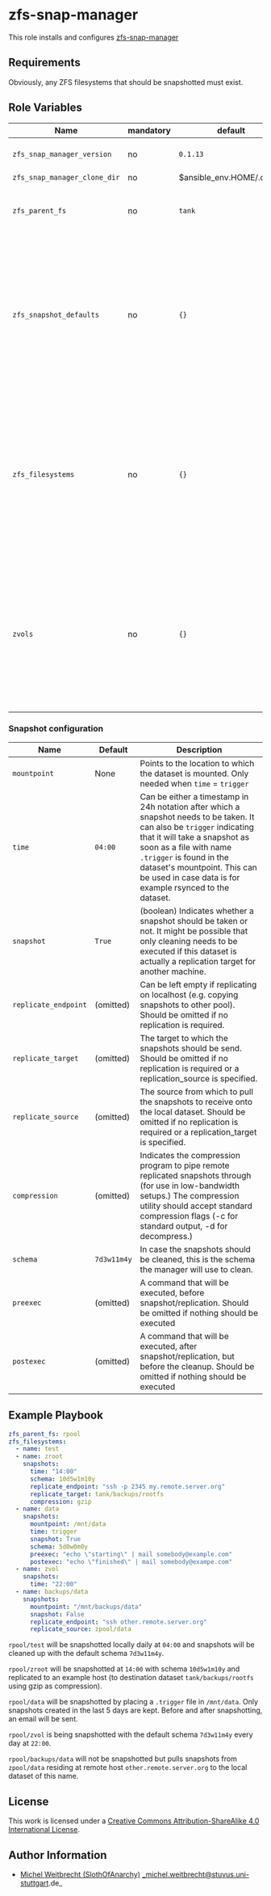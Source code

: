 # zfs-snap-manager

This role installs and configures [zfs-snap-manager](https://github.com/khenderick/zfs-snap-manager)


## Requirements

Obviously, any ZFS filesystems that should be snapshotted must exist.

## Role Variables

| Name                         | mandatory | default                  | Description                                                                                                                                                               |                                      
| -----------------------      | --------  | ----------               | -------------------------------------------------------------------------------                                                                                           |                                      
| `zfs_snap_manager_version`   | no        | `0.1.13`                 | [zfs-snap-manager](https://github.com/khenderick/zfs-snap-manager) version to use                                                                                         |                                      
| `zfs_snap_manager_clone_dir` | no        | $ansible_env.HOME/.cache |                                                                                                                                                                           | cache directory to clone git repo to |
| `zfs_parent_fs`              | no        | `tank`                   | Parent pool or filesystem (prepended to all datasets)                                                                                                                     |                                      
| `zfs_snapshot_defaults`      | no        | `{}`                     | Default snapshot configuration used when there is no explicit configuration for a filesystem, see [snapshot configuration](#snapshot configuration) for content.          |                                      
| `zfs_filesystems`            | no       |     `{}`                     | List of filesystems to be snapshotted. Snapshots can be configured using the dict item `snapshots`. For its content see [snapshot configuration](#snapshot configuration) |
| `zvols`           | no | `{}` | List of zvols to be snapshotted. Snapshots can be configured using the dict item `snapshots`. For its content see [snapshot configuration](#snapshot configuration)                |

### Snapshot configuration

| Name                   | Default     | Description                                                                                                                                                                                                                                                                                            |  
| ---------------------- | -           | -------------                                                                                                                                                                                                                                                                                          |  
| `mountpoint`           | None        | Points to the location to which the dataset is mounted. Only needed when `time` = `trigger`                                                                                                                                                                                                            |  
| `time`                 | `04:00`     | Can be either a timestamp in 24h notation after which a snapshot needs to be taken. It can also be `trigger` indicating that it will take a snapshot as soon as a file with name `.trigger` is found in the dataset's mountpoint. This can be used in case data is for example rsynced to the dataset. |  
| `snapshot`             | `True`      | (boolean) Indicates whether a snapshot should be taken or not. It might be possible that only cleaning needs to be executed if this dataset is actually a replication target for another machine.                                                                                                      |  
| `replicate_endpoint`   | (omitted)   | Can be left empty if replicating on localhost (e.g. copying snapshots to other pool). Should be omitted if no replication is required.                                                                                                                                                                 |  
| `replicate_target`     | (omitted)   | The target to which the snapshots should be send. Should be omitted if no replication is required or a replication_source is specified.                                                                                                                                                                |  
| `replicate_source`     | (omitted)   | The source from which to pull the snapshots to receive onto the local dataset. Should be omitted if no replication is required or a replication_target is specified.                                                                                                                                   |  
| `compression`          | (omitted)   | Indicates the compression program to pipe remote replicated snapshots through (for use in low-bandwidth setups.) The compression utility should accept standard compression flags (-c for standard output, -d for decompress.)                                                                         |  
| `schema`               | `7d3w11m4y` | In case the snapshots should be cleaned, this is the schema the manager will use to clean.                                                                                                                                                                                                             |  
| `preexec`              | (omitted)   | A command that will be executed, before snapshot/replication. Should be omitted if nothing should be executed                                                                                                                                                                                          |  
| `postexec`             | (omitted)   | A command that will be executed, after snapshot/replication, but before the cleanup. Should be omitted if nothing should be executed                                                                                                                                                                   |  


## Example Playbook


```yml
zfs_parent_fs: rpool
zfs_filesystems:
  - name: test
  - name: zroot
    snapshots:
      time: "14:00"
      schema: 10d5w1m10y
      replicate_endpoint: "ssh -p 2345 my.remote.server.org"
      replicate_target: tank/backups/rootfs
      compression: gzip
  - name: data
    snapshots:
      mountpoint: /mnt/data
      time: trigger
      snapshot: True
      schema: 5d0w0m0y
      preexec: "echo \"starting\" | mail somebody@example.com"
      postexec: "echo \"finished\" | mail somebody@exampe.com"
  - name: zvol
    snapshots:
      time: "22:00"
  - name: backups/data
    snapshots:
      mountpoint: "/mnt/backups/data"
      snapshot: False
      replicate_endpoint: "ssh other.remote.server.org"
      replicate_source: zpool/data
```

`rpool/test` will be snapshotted locally daily at `04:00` and snapshots will be cleaned up with the default schema `7d3w11m4y`.

`rpool/zroot` will be snapshotted at `14:00` with schema `10d5w1m10y` and replicated to an example host (to destination dataset `tank/backups/rootfs` using gzip as compression).

`rpool/data` will be snapshotted by placing a `.trigger` file in `/mnt/data`. Only snapshots created in the last 5 days are kept. Before and after snapshotting, an email will be sent.

`rpool/zvol` is being snapshotted with the default schema `7d3w11m4y` every day at `22:00`.

`rpool/backups/data` will not be snapshotted but pulls snapshots from `zpool/data` residing at remote host `other.remote.server.org` to the local dataset of this name. 

## License

This work is licensed under a [Creative Commons Attribution-ShareAlike 4.0 International License](http://creativecommons.org/licenses/by-sa/4.0/).

## Author Information

 * [Michel Weitbrecht (SlothOfAnarchy)](https://github.com/SlothOfAnarchy) _michel.weitbrecht@stuvus.uni-stuttgart.de_
